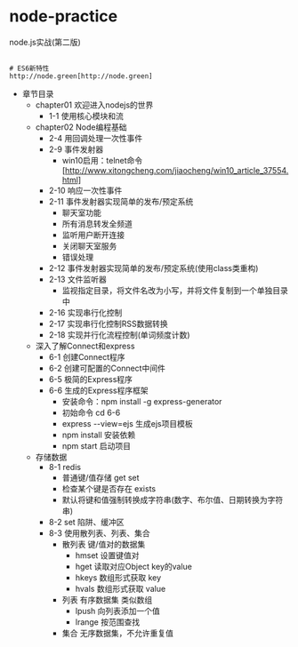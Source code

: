 # node-practice
node.js实战(第二版)

```

# ES6新特性
http://node.green[http://node.green]

```
* 章节目录
    * chapter01 欢迎进入nodejs的世界
        * 1-1 使用核心模块和流
    * chapter02 Node编程基础
        * 2-4 用回调处理一次性事件
        * 2-9 事件发射器
            * win10启用：telnet命令[http://www.xitongcheng.com/jiaocheng/win10_article_37554.html]
        * 2-10 响应一次性事件
        * 2-11 事件发射器实现简单的发布/预定系统
            * 聊天室功能
            * 所有消息转发全频道
            * 监听用户断开连接
            * 关闭聊天室服务
            * 错误处理
        * 2-12 事件发射器实现简单的发布/预定系统(使用class类重构)
        * 2-13 文件监听器
            * 监视指定目录，将文件名改为小写，并将文件复制到一个单独目录中
        * 2-16 实现串行化控制
        * 2-17 实现串行化控制RSS数据转换
        * 2-18 实现并行化流程控制(单词频度计数)
    * 深入了解Connect和express
        * 6-1 创建Connect程序
        * 6-2 创建可配置的Connect中间件
        * 6-5 极简的Express程序
        * 6-6 生成的Express程序框架 
            * 安装命令：npm install -g express-generator
            * 初始命令 cd 6-6
            * express --view=ejs 生成ejs项目模板
            * npm install 安装依赖
            * npm start 启动项目
    * 存储数据
        * 8-1 redis
            * 普通键/值存储 get set
            * 检查某个键是否存在 exists
            * 默认将键和值强制转换成字符串(数字、布尔值、日期转换为字符串)
        * 8-2 set 陷阱、缓冲区
        * 8-3 使用散列表、列表、集合
            * 散列表 键/值对的数据集
                * hmset 设置键值对
                * hget 读取对应Object key的value
                * hkeys 数组形式获取 key
                * hvals 数组形式获取 value
            * 列表 有序数据集 类似数组
                * lpush 向列表添加一个值
                * lrange 按范围查找
            * 集合 无序数据集，不允许重复值
